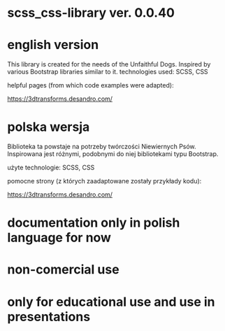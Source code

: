 # scss_css-library ver. 0.0.40

# english version
 This library is created for the needs of the Unfaithful Dogs. Inspired by various Bootstrap libraries similar to it.
 technologies used:
 SCSS, CSS
 
 
helpful pages (from which code examples were adapted):

https://3dtransforms.desandro.com/

# polska wersja
 Biblioteka ta powstaje na potrzeby twórczości Niewiernych Psów. Inspirowana jest różnymi, podobnymi do niej bibliotekami typu Bootstrap.
 
 użyte technologie:
 SCSS, CSS
 
 pomocne strony (z których zaadaptowane zostały przykłady kodu):
 
 https://3dtransforms.desandro.com/

# documentation only in polish language for now
# non-comercial use
# only for educational use and use in presentations

